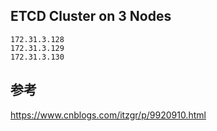 

## ETCD Cluster on 3 Nodes
```
172.31.3.128
172.31.3.129
172.31.3.130
```




## 参考
https://www.cnblogs.com/itzgr/p/9920910.html


